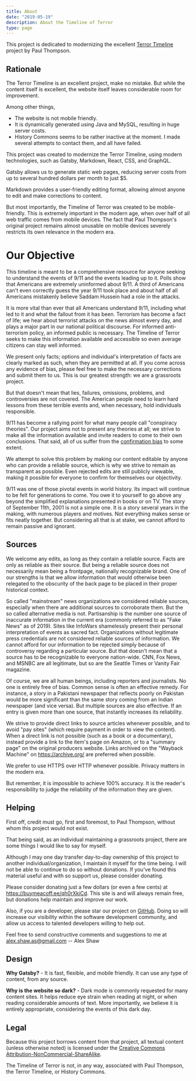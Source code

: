 ```yaml
---
title: About
date: "2019-05-19"
description: About the Timeline of Terror
type: page
---
```


This project is dedicated to modernizing the excellent [Terror Timeline][1] project by Paul Thompson.

## Rationale

The Terror Timeline is an excellent project, make no mistake. But while the content itself is excellent, the website itself leaves considerable room for improvement.

Among other things,
* The website is not mobile friendly.
* It is dynamically generated using Java and MySQL, resulting in huge server costs.
* History Commons seems to be rather inactive at the moment. I made several attempts to contact them, and all have failed.

This project was created to modernize the Terror Timeline, using modern technologies, such as Gatsby, Markdown, React, CSS, and GraphQL.

Gatsby allows us to generate static web pages, reducing server costs from up to several hundred dollars per month to just $5.

Markdown provides a user-friendly editing format, allowing almost anyone to edit and make corrections to content.

But most importantly, the Timeline of Terror was created to be mobile-friendly. This is extremely important in the modern age, when over half of all web traffic comes from mobile devices. The fact that Paul Thompson's original project remains almost unusable on mobile devices severely restricts its own relevance in the modern era.

# Our Objective

This timeline is meant to be a comprehensive resource for anyone seeking to understand the events of 9/11 and the events leading up to it. Polls show that Americans are extremely uninformed about 9/11. A third of Americans can't even correctly guess the year 9/11 took place and about half of all Americans mistakenly believe Saddam Hussein had a role in the attacks.

It is more vital than ever that all Americans understand 9/11, including what led to it and what the fallout from it has been. Terrorism has become a fact of life; we hear about terrorist attacks on the news almost every day, and plays a major part in our national political discourse. For informed anti-terrorism policy, an informed public is necessary. The Timeline of Terror seeks to make this information available and accessible so even average citizens can stay well informed.

We present only facts; options and individual's interpretation of facts are clearly marked as such, when they are permitted at all. If you come across any evidence of bias, please feel free to make the necessary corrections and submit them to us. This is our greatest strength: we are a grassroots project.

But that doesn't mean that lies, failures, omissions, problems, and controversies are not covered. The American people need to learn hard lessons from these terrible events and, when necessary, hold individuals responsible.

9/11 has become a rallying point for what many people call "conspiracy theories". Our project aims not to present any theories at all; we strive to make all the information available and invite readers to come to their own conclusions. That said, all of us suffer from the [confirmation bias][2] to some extent.

We attempt to solve this problem by making our content editable by anyone who can provide a reliable source, which is why we strive to remain as transparent as possible. Even rejected edits are still publicly viewable, making it possible for everyone to confirm for themselves our objectivity.

9/11 was one of those pivotal events in world history. Its impact will continue to be felt for generations to come. You owe it to yourself to go above any beyond the simplified explanations presented in books or on TV. The story of September 11th, 2001 is not a simple one. It is a story several years in the making, with numerous players and motives. Not everything makes sense or fits neatly together. But considering all that is at stake, we cannot afford to remain passive and ignorant.

## Sources

We welcome any edits, as long as they contain a reliable source. Facts are only as reliable as their source. But being a reliable source does not necessarily mean being a frontpage, nationally recognizable brand. One of our strengths is that we allow information that would otherwise been relegated to the obscurity of the back page to be placed in their proper historical context.

So called "mainstream" news organizations are considered reliable sources, especially when there are additional sources to corroborate them. But the so called alternative media is not. Partisanship is the number one source of inaccurate information in the current era (commonly referred to as "Fake News" as of 2019). Sites like InfoWars shamelessly present their personal interpretation of events as sacred fact. Organizations without legitimate press credentials are not considered reliable sources of information. We cannot afford for our information to be rejected simply because of controversy regarding a particular source. But that doesn't mean that a source has to be recognizable to everyone nation-wide. CNN, Fox News, and MSNBC are all legitimate, but so are the Seattle Times or Vanity Fair magazine.

Of course, we are all human beings, including reporters and journalists. No one is entirely free of bias. Common sense is often an effective remedy. For instance, a story in a Pakistani newspaper that reflects poorly on Pakistan would be more significant than the same story coming from an Indian newspaper (and vice versa). But multiple sources are also effective. If an entry is given more than one source, that instantly increases its reliability.

We strive to provide direct links to source articles whenever possible, and to avoid "pay sites" (which require payment in order to view the content). When a direct link is not possible (such as a book or a documentary), instead provide a link to the item's page on Amazon, or to a "summary page" on the original producers website. Links archived on the "Wayback Machine" on https://archive.org/ are preferred when possible.

We prefer to use HTTPS over HTTP whenever possible. Privacy matters in the modern era.

But remember, it is impossible to achieve 100% accuracy. It is the reader's responsibility to judge the reliability of the information they are given.

## Helping

First off, credit must go, first and foremost, to Paul Thompson, without whom this project would not exist.

That being said, as an individual maintaining a grassroots project, there are some things I would like to say for myself.

Although I may one day transfer day-to-day ownership of this project to another individual/organization, I maintain it myself for the time being. I will not be able to continue to do so without donations. If you've found this material useful and with so support us, please consider donating.

Please consider donating just a few dollars (or even a few cents) at <https://buymeacoff.ee/qh0rXkiCd>. This site is and will always remain free, but donations help maintain and improve our work.

Also, if you are a developer, please star our project on [GitHub][3]. Doing so will increase our visibility within the software development community, and allow us access to talented developers willing to help out.

Feel free to send constructive comments and suggestions to me at <alex.shaw.as@gmail.com> -- Alex Shaw

## Design

**Why Gatsby?** - It is fast, flexible, and mobile friendly. It can use any type of content, from any source.

**Why is the website so dark?** - Dark mode is commonly requested for many content sites. It helps reduce eye strain when reading at night, or when reading considerable amounts of text. More importantly, we believe it is entirely appropriate, considering the events of this dark day.

## Legal

Because this project borrows content from that project, all textual content (unless otherwise noted) is licensed under the [Creative Commons Attribution-NonCommercial-ShareAlike][4].

The Timeline of Terror is not, in any way, associated with Paul Thompson, the Terror Timeline, or History Commons.

[1]: http://www.historycommons.org/project.jsp?project=911_project
[2]: https://en.wikipedia.org/wiki/Confirmation_bias
[3]: https://github.com/Symbitic/timeline-of-terror
[4]: https://creativecommons.org/licenses/by-nc-sa/4.0/
